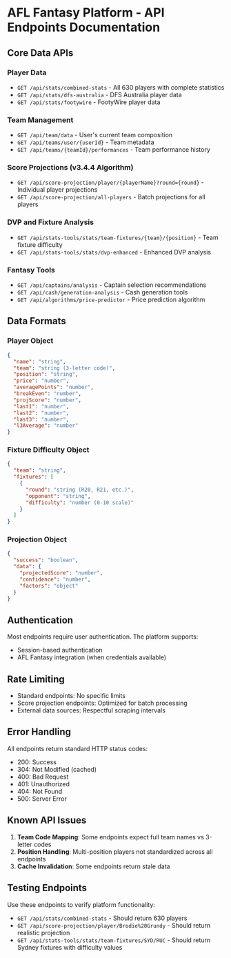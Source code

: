 # AFL Fantasy Platform - API Endpoints Documentation

## Core Data APIs

### Player Data
- `GET /api/stats/combined-stats` - All 630 players with complete statistics
- `GET /api/stats/dfs-australia` - DFS Australia player data
- `GET /api/stats/footywire` - FootyWire player data

### Team Management
- `GET /api/team/data` - User's current team composition
- `GET /api/teams/user/{userId}` - Team metadata
- `GET /api/teams/{teamId}/performances` - Team performance history

### Score Projections (v3.4.4 Algorithm)
- `GET /api/score-projection/player/{playerName}?round={round}` - Individual player projections
- `GET /api/score-projection/all-players` - Batch projections for all players

### DVP and Fixture Analysis
- `GET /api/stats-tools/stats/team-fixtures/{team}/{position}` - Team fixture difficulty
- `GET /api/stats-tools/stats/dvp-enhanced` - Enhanced DVP analysis

### Fantasy Tools
- `GET /api/captains/analysis` - Captain selection recommendations
- `GET /api/cash/generation-analysis` - Cash generation tools
- `GET /api/algorithms/price-predictor` - Price prediction algorithm

## Data Formats

### Player Object
```json
{
  "name": "string",
  "team": "string (3-letter code)",
  "position": "string",
  "price": "number",
  "averagePoints": "number",
  "breakEven": "number",
  "projScore": "number",
  "last1": "number",
  "last2": "number",
  "last3": "number",
  "l3Average": "number"
}
```

### Fixture Difficulty Object
```json
{
  "team": "string",
  "fixtures": [
    {
      "round": "string (R20, R21, etc.)",
      "opponent": "string",
      "difficulty": "number (0-10 scale)"
    }
  ]
}
```

### Projection Object
```json
{
  "success": "boolean",
  "data": {
    "projectedScore": "number",
    "confidence": "number",
    "factors": "object"
  }
}
```

## Authentication
Most endpoints require user authentication. The platform supports:
- Session-based authentication
- AFL Fantasy integration (when credentials available)

## Rate Limiting
- Standard endpoints: No specific limits
- Score projection endpoints: Optimized for batch processing
- External data sources: Respectful scraping intervals

## Error Handling
All endpoints return standard HTTP status codes:
- 200: Success
- 304: Not Modified (cached)
- 400: Bad Request
- 401: Unauthorized
- 404: Not Found
- 500: Server Error

## Known API Issues
1. **Team Code Mapping**: Some endpoints expect full team names vs 3-letter codes
2. **Position Handling**: Multi-position players not standardized across all endpoints
3. **Cache Invalidation**: Some endpoints return stale data

## Testing Endpoints
Use these endpoints to verify platform functionality:
- `GET /api/stats/combined-stats` - Should return 630 players
- `GET /api/score-projection/player/Brodie%20Grundy` - Should return realistic projection
- `GET /api/stats-tools/stats/team-fixtures/SYD/RUC` - Should return Sydney fixtures with difficulty values
